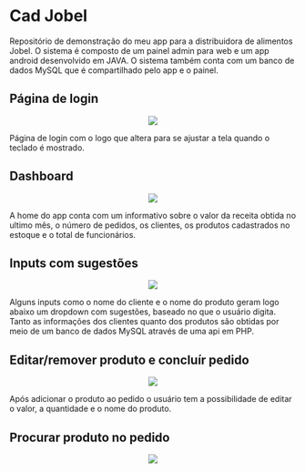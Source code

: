 # Cad Jobel
Repositório de demonstração do meu app para a distribuidora de alimentos Jobel.
O sistema é composto de um painel admin para web e um app android desenvolvido em JAVA. O sistema também conta com um banco de dados MySQL que é compartilhado pelo app e o painel.


## Página de login

<p align="center">
<img src="https://lh3.googleusercontent.com/_J1UKyPfHcx_4vAudI5Ea0yoQ6a29a7ixcxQwXhtxLu2NSRozRwtqJHy6MW9se3EBhO7zqUmvls-67W55WH_0ydeOllZy6JuiERxttQP0lB54hwNRRMRY0XPdOqTIxlgTTfvvh7zLjO3COK9DlfxccdqVUGcaeHYB3ZrpVdkN3WY1O4eh5YI70d5VcvafJgTPlqQi6cdOlWHUI05juXn-EnkCrV1zILyin3yRwCfgL8pa6LCDkOn0yovR9iU6U9Wo7uWvYSw0fCanXU6h4e5VMLEmpvoednuUIj_2oUBVxQqmUeDuX_YefZXwnXqojHO6RcEvBR9qos7y4yFLOm2qEwqUeCSh0DjtRyWRG2bAs1jSuM3sw6Udw0gFocXdnFEkaQkP_fU_7qMjh0g6_KzvWUvxk2qYRpwh1QgDVf6MU8Z1_KK2tmQT-tv6b1Yg_zKn1Qf3c1riWb2Ip6gSre47i6_vUAUL0SPEraOgqNV5t6U9aeKnJ97OLaob1EIjomZ0gEoI5XdHugucqNWBH_sJcBG1K8Pcwokl2OhdXmL2a-kkOw4NW_mi6Z8FCMBKG5FVtRfUDPpwPbdVw_aeF5ZRtav6AN-qjayJGN7ZTHWwJVF6zylRGILKmkWYcDabTPFZ0Zf_XBBZ4c5Su92enQqGO56OOThZTs=w314-h558-no">
</p>

Página de login com o logo que altera para se ajustar a tela quando o teclado é mostrado.

## Dashboard

<p align="center">
<img src="https://lh3.googleusercontent.com/vGSVmUlJKDARZtFTh1JcLVDwqNizyOorCE0z4ZuvR2foka2gn1LC-lzyaQhAjrt7c7DfAXHz1Yz8qNxbJf1x0tOmhNDAdHcTouZ74APNecyyhwUl0vqZ6Ceohb_8iH2X0aVoiEPA4ksNn1FIhRkhr2E9FgOfwIsaLvA1uddk4wP5EHgDyqspfotIrC3zoeFNSwc7ffyyd3wp9fR6kcVbSs9YPmC7mBgo-T9LlYwx1XPzGThQZVs0ELkKvT5McTFz3g_VO1s5j2hxIaTj8rXG6pyNPbHrMCwJz9Gd5lbI8uV4cAxaxAJ-GglO-fmv_h4SWABtFZFzjz-ks7Is6NlGhQhV4yv6sbndXJDrJ5B-pk9yqGNz-F8XLPzw5p8wLOPL1dLGc1qGr3oY7a9SdLZM66KdblP9AbQpTF84OU1Un_gcAgaK5ciPjf81oB5GkCXDG-BWW9Gv-sxKjlh6bAvQdDFaWMu0qAcLZEC7iNgyd1Vv16BZIRnxMJ49oKNBZe2KxwfUxerQ5T6-WSIuRMQ5vzkIqpyv5zXeNWgnjDE57dsz7JufqmVbNxgW6RwDI1XXCWkpTOtEN0inBDmpfpbLjhS8Xj8OwsOuFG4xlpOof8RhIfhdUZzwlWSNiNXnYRAlxNPvq5Xg-3hoSUr3iwPtUIHoXjQAfqw=w314-h558-no">
</p>

A home do app conta com um informativo sobre o valor da receita obtida no ultimo mês, o número de pedidos, os clientes, os produtos cadastrados no estoque e o total de funcionários.

## Inputs com sugestões

<p align="center">
<img src="https://lh3.googleusercontent.com/0NuwzTZncJz_xTk1ONwIpdulG0zsOM4-qPmlzBSPgNcXMfA-a-L3Bd_Y_XBN3BMEnolXjkkIsMbhQaeSGxBPH0a9pFIVSzl4PxFDD9vwXt5XMuXQUG-ORkrauEV2jNATIcjnUeBIBN3slWlbilQ6U1FsOuDLEduQixXBT8fk2oRdy0XPB4bO3BdKJa9BECDKy42vLIRJNZmZdCzlwN2HnZz0QhO5JUke2CKmXVU0WFbhme6RKHs0LXRoEUxNoCriX4lcc68Zb5mujL0JkjM55smB5UBzFzd2tCBlZCWsFGR79rF897xoUiFLKtL4PTED8pzxf999VLsVMLB1s9jyyEq9bso7jNXHs6gOqhlDws1bEa-hdc5lEGmRl1220ax6dU-HdRj2nhKVqNZZ0VQn484-f5E8ew6IZMr6i9-l5VfdRp_uy0UT4ho5f7HFkW33GitncxuMnRm2ZagF3SkL8hrYn4OOrxBvr0lUAjmbjCyoff4-OTFkN0oDVBAIPfLDKtergFzP7litjJLabwYbIQdDlKGlQniLQXlMNOopmt0kmobu6zmnWNsbmzIydOU4uuA_jRGj16TOf3mslqaMHj-VjfGnQ9tLtuPPpXrCZr3asPEJHHzUga9HJgv9Cl5POiuXJZvjyT5eGaJGFiIE6Iy8G7J6NTI=w314-h558-no">
</p>

Alguns inputs como o nome do cliente e o nome do produto geram logo abaixo um dropdown com sugestões, baseado no que o usuário digita. Tanto as informações dos clientes quanto dos produtos são obtidas por meio de um banco de dados MySQL através de uma api em PHP.

## Editar/remover produto e concluír pedido

<p align="center">
<img src="https://lh3.googleusercontent.com/KDz4_pM57eaRTPeL-iHtG7e_4dHK7PaqBWTStGGl_6yEoN1EmzKWkwI-quuV1m7lQgEJ51Mv0hQlUxP-b5V80xVBGFXlPG0KFBiLcACLWJ64md-BtZNkJjj2MZ1FunI0yPVLp6w-di3DRYGMoqTMEIbAZyNqIV_lrkgJRQWSwzgCMXBzSNzI_IZ_5CUimSvZXiKNt_3CN1Bi-Ox5l8GH5YM8XHc36DSehw-VyY2b_DYEwNsCnSxgLEvVw0LWdfHBhKGKd7VrJLTSy-znut5h2vejdaLAB8c86VuVcmi0gfgBs_udm9dULWBG27pXsXSvjpZxAIEJhnkq4vnBz4hDmfddetzCJpJVqQLLIPZPwK_N-eygjnxCrqxPW-LrFlWtdQnvoJxvyZuOFkzNNO1v01kjo461z-ifoVEMyjSOM6s5sU_i105GtIJcUfgCoIpRmc1ke9vNh3TYLD9IhAT0v5lB8-74Z4IoeE-2twWbrNa_9mwRFCfhFIoCzpsScd3K30m_oUhmDH6YzEIRX2hHXpHJVZmHFfKZh7uHtagTMFHjJ9vgurwu3BJvPb2pQfQvSELM3G54uTGyEw7hnWr75hLyvEdNsB-65R9KxScoUnwQz4ZeHTiM8tknr-SvMvbeJfv2shAIwSuM1U0nFcwSqT_b0uP2KxM=w314-h558-no">
</p>

Após adicionar o produto ao pedido o usuário tem a possibilidade de editar o valor, a quantidade e o nome do produto.


## Procurar produto no pedido

<p align="center">
<img src="https://lh3.googleusercontent.com/5eiYgSS9WeE6OZdo6Fx3btRuK7o1X03AaRRjLSgDc3ig2Ules-w02QV9ID8p9JAhklqGr3H5MZl9DbBU20rlfLqVKSQLWcB8V4Oel5sOU1IfKcualW2cuhKZw2j4SAQbBtOKH_Uysy0RXbU8zVvDeu7T1nubxFaGD5Rd8VQVtT5HgoM1p_j1DCM_WQD79Hq8cN6lgHw2DfcVfphKqCqiE9U3shheJrn3lS99FX55gSsekbl64etBl44F5Xmxu5YDjXlv2EJJhG_RRb6Ib_IkyNfMJNxLLV733dss3hC1mIUar6BTTsvb1i6neStyFvcL_Ou_8KwlJvPiSwaNbhZOJYDegi34-CgbIJy1IEoNclQYrDfe08nwI1GQ3rbvZDAvea-b858kB0g2c1r33SCtqVOW8lY4uUreK3viih8wbcDBeYximurGq0rAEVyajruMwEHG-dp39i-4SAzSbZQMdSROwXYWByyZjTg34SOyNKqZ4fmIhatsqlJlMMmcEQLgI2QwtLhSOmlr62aLQP9c8gqqMiEOhh2moDqQks-mKI735SrZA6OlLhtegShOWJ0qnz0mcdhW8Ol6_UEESQQW7pgjT2NM_vnzQszmpv7doI_CkgkAt04oIfhPMz1reQ=s558-w314-h558-no">
</p>

